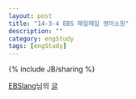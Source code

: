 ```yaml
---
layout: post
title: "14-3-4 EBS 매일매일 영어소원"
description: ""
category: engStudy
tags: [engStudy]
---
```

{% include JB/sharing %}
<div id="fb-root"></div> <script>(function(d, s, id) { var js, fjs = d.getElementsByTagName(s)[0]; if (d.getElementById(id)) return; js = d.createElement(s); js.id = id; js.src = "//connect.facebook.net/ko_KR/all.js#xfbml=1"; fjs.parentNode.insertBefore(js, fjs); }(document, 'script', 'facebook-jssdk'));</script>
<div class="fb-post" data-href="https://www.facebook.com/photo.php?v=218507005010367" data-width="466"><div class="fb-xfbml-parse-ignore"><a href="https://www.facebook.com/ebslangstory">EBSlang</a>님의 <a href="https://www.facebook.com/photo.php?v=218507005010367">글</a></div></div>

